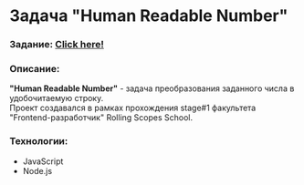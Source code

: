 # Задача "Human Readable Number"
### Задание:  [Click here!](https://github.com/rolling-scopes-school/human-readable-number)


### Описание:
**"Human Readable Number"** - задача преобразования заданного числа в удобочитаемую строку.<br>
Проект создавался в рамках прохождения stage#1 факультета "Frontend-разработчик" Rolling Scopes School.<br>

### Технологии:
- JavaScript
- Node.js
